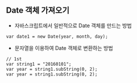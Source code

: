 ## Date 객체 가져오기
* 자바스크립트에서 일반적으로 Date 객체를 만드는 방법
```
var date1 = new Date(year, month, day);
```

* 문자열을 이용하여 Date 객체로 변환하는 방법
```
// 1st
var string1 = "20160101";
var year = string1.subString(0, 2);
var year = string1.subString(0, 2);
```